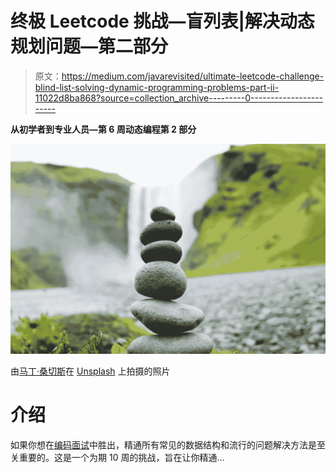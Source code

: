 # 终极 Leetcode 挑战—盲列表|解决动态规划问题—第二部分

> 原文：<https://medium.com/javarevisited/ultimate-leetcode-challenge-blind-list-solving-dynamic-programming-problems-part-ii-11022d8ba868?source=collection_archive---------0----------------------->

**从初学者到专业人员—第 6 周动态编程第 2 部分**

![](img/2e2987f138b8592740c41843eed2c19e.png)

由[马丁·桑切斯](https://unsplash.com/@martinsanchez?utm_source=unsplash&utm_medium=referral&utm_content=creditCopyText)在 [Unsplash](https://unsplash.com/s/photos/challenge?utm_source=unsplash&utm_medium=referral&utm_content=creditCopyText) 上拍摄的照片

# 介绍

如果你想在[编码面试](/javarevisited/11-best-educative-courses-for-coding-interviews-and-software-development-339ad82fee50)中胜出，精通所有常见的数据结构和流行的问题解决方法是至关重要的。这是一个为期 10 周的挑战，旨在让你精通…